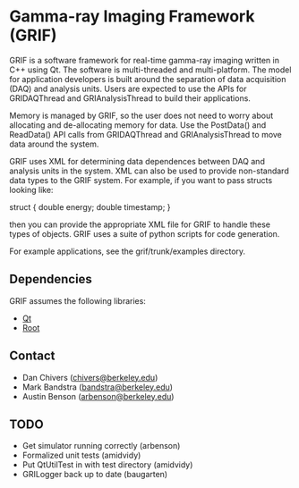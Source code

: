 # Gamma-ray Imaging Framework (GRIF)

GRIF is a software framework for real-time gamma-ray imaging written in C++ using Qt.  The software is 
multi-threaded and multi-platform.  The model for application developers is built around the separation of
data acquisition (DAQ) and analysis units.  Users are expected to use the APIs for GRIDAQThread
and GRIAnalysisThread to build their applications.

Memory is managed by GRIF, so the user does not need to worry about allocating and de-allocating
memory for data.  Use the PostData() and ReadData() API calls from GRIDAQThread and GRIAnalysisThread
to move data around the system.

GRIF uses XML for determining data dependences between DAQ and analysis units in the system.  XML can
also be used to provide non-standard data types to the GRIF system.  For example, if you want to pass
structs looking like:

struct {
  double energy;
  double timestamp;
}

then you can provide the appropriate XML file for GRIF to handle these types of objects.  GRIF uses
a suite of python scripts for code generation.

For example applications, see the grif/trunk/examples directory.

## Dependencies

GRIF assumes the following libraries:

* [Qt](http://qt.nokia.com/)
* [Root](http://root.cern.ch/drupal/)

## Contact

* Dan Chivers (chivers@berkeley.edu)
* Mark Bandstra (bandstra@berkeley.edu)
* Austin Benson (arbenson@berkeley.edu)

## TODO

* Get simulator running correctly (arbenson)
* Formalized unit tests (amidvidy)
* Put QtUtilTest in with test directory (amidvidy)
* GRILogger back up to date (baugarten)
